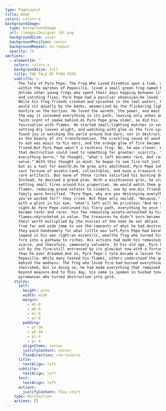 ```yaml
---
type: PageLayout
title: Home
colors: colors-e
backgroundImage:
  type: BackgroundImage
  url: /images/Designer (9).png
  backgroundSize: cover
  backgroundPosition: center
  backgroundRepeat: no-repeat
  opacity: 75
sections:
  - elementId: ''
    colors: colors-a
    backgroundSize: full
    title: THE TALE OF PYRO PEPE
    subtitle: >-
      The Tale of Pyro Pepe: The Frog Who Loved FireOnce upon a time, deep
      within the marshes of Pepeville, lived a small green frog named Pyro Pepe.
      Unlike other young frogs who spent their days hopping between lily pads
      and catching flies, Pyro Pepe had a peculiar obsession—he loved fire.
      While his frog friends croaked and splashed in the cool waters, Pyro Pepe
      would sit quietly by the banks, mesmerized by the flickering light of a
      bonfire on the horizon. He loved the warmth, the power, and most of all,
      the way it consumed everything in its path, leaving only ashes and the
      faint scent of smoke behind.As Pyro Pepe grew older, so did his
      fascination with flames. He started small—lighting matches in secret,
      setting dry leaves alight, and watching with glee as the fire spread. He
      found joy in watching the world around him burn, not in destruction, but
      in the beauty of its transformation. The crackling sound of wood turning
      to ash was music to his ears, and the orange glow of fire became his best
      friend.But Pyro Pepe wasn’t a reckless frog. No, he was clever. He knew
      that destruction could lead to something far greater: scarcity. "When
      everything burns," he thought, "what's left becomes rare. And rarity is
      value." With this thought in mind, he began to see fire not just as a toy,
      but as a tool for wealth.As he grew into adulthood, Pyro Pepe inherited a
      vast fortune of assets—land, collectibles, and even a treasure trove of
      rare artifacts. But none of these riches satisfied his burning desire.
      Instead, he devised a grand plan. With a mischievous grin, he started
      setting small fires around his properties. He would watch them go up in
      flames, reducing grand estates to cinders, one by one.His friends and
      family were horrified. "Pyro Pepe, why are you destroying everything
      you’ve worked for?" they cried. But Pepe only smiled. "Because," he said
      with a glint in his eye, "what's left will be priceless."And he was
      right.As Pyro Pepe continued his fiery path, everything he once loved
      became rarer and rarer. His few remaining assets—untouched by his
      flames—skyrocketed in value. The treasures he didn’t burn became legends,
      their worth multiplied by the stories of the ones he set ablaze. People
      from far and wide came to see the remnants of what he had destroyed, and
      they paid handsomely for what little was left.Pyro Pepe had become a
      legend in his own right—an eccentric, wealthy frog who turned his love for
      fire into a pathway to riches. His actions had made his remaining assets
      scarce, and therefore, immensely valuable. In his old age, Pyro Pepe would
      sit by the fire—still entranced by its glow—but now with a fortune greater
      than he ever dreamed.And so, Pyro Pepe's tale became a lesson for all of
      Pepeville. While many feared his flames, others understood the genius
      behind the madness. The frog who loved fire had burned everything he
      cherished, but in doing so, he had made everything that remained precious
      beyond measure.And to this day, his name is spoken in hushed tones—a rich
      pyromaniac who turned destruction into gold.
    styles:
      self:
        height: auto
        width: wide
        margin:
          - mt-0
          - mb-0
          - ml-0
          - mr-0
        padding:
          - pt-36
          - pb-48
          - pl-4
          - pr-4
        alignItems: center
        justifyContent: center
        flexDirection: row-reverse
      title:
        textAlign: left
      subtitle:
        textAlign: left
      text:
        textAlign: left
      actions:
        justifyContent: flex-start
    type: HeroSection
    actions: []
---
```

